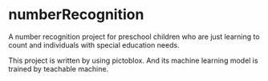 # numberRecognition
A number recognition project for preschool children who are just learning to count and individuals with special education needs.

This project is written by using pictoblox. And its machine learning model is trained by teachable machine. 

